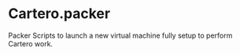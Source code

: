 # Cartero.packer
Packer Scripts to launch a new virtual machine fully setup to perform Cartero work. 
